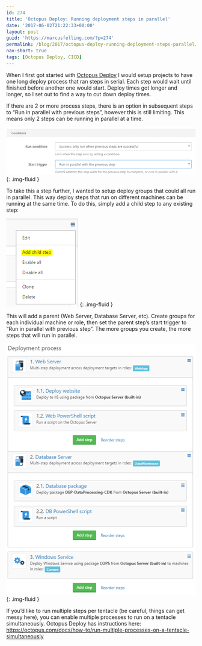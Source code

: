 ```yaml
---
id: 274
title: 'Octopus Deploy: Running deployment steps in parallel'
date: '2017-06-02T21:22:33+00:00'
layout: post
guid: 'https://marcusfelling.com/?p=274'
permalink: /blog/2017/octopus-deploy-running-deployment-steps-parallel/
nav-short: true
tags: [Octopus Deploy, CICD]
---
```


When I first got started with [Octopus Deploy](https://octopus.com/) I would setup projects to have one long deploy process that ran steps in serial. Each step would wait until finished before another one would start. Deploy times got longer and longer, so I set out to find a way to cut down deploy times.

If there are 2 or more process steps, there is an option in subsequent steps to “Run in parallel with previous steps”, however this is still limiting. This means only 2 steps can be running in parallel at a time.

![](/content/uploads/2017/06/deploystepruninparrallel.png){: .img-fluid }

To take this a step further, I wanted to setup deploy groups that could all run in parallel. This way deploy steps that run on different machines can be running at the same time. To do this, simply add a child step to any existing step:

![](/content/uploads/2017/06/addChildStep.png){: .img-fluid }

This will add a parent (Web Server, Database Server, etc). Create groups for each individual machine or role, then set the parent step’s start trigger to “Run in parallel with previous step”. The more groups you create, the more steps that will run in parallel.

![](/content/uploads/2017/06/parallelDeployGroupProcessResult.png){: .img-fluid }

If you’d like to run multiple steps per tentacle (be careful, things can get messy here), you can enable multiple processes to run on a tentacle simultaneously. Octopus Deploy has instructions here: <https://octopus.com/docs/how-to/run-multiple-processes-on-a-tentacle-simultaneously>